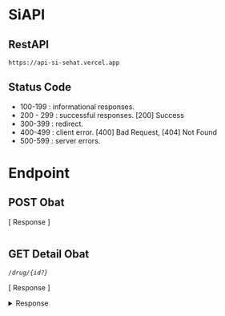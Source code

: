 # SiAPI
## RestAPI
`https://api-si-sehat.vercel.app` 

## Status Code 
- 100-199     : informational responses.
- 200 - 299   : successful responses. [200] Success
- 300-399     : redirect.
- 400-499     : client error. [400] Bad Request, [404] Not Found
- 500-599     : server errors.

# Endpoint

## POST Obat
[ Response ]
```JSON

```
## GET Detail Obat
*`/drug/{id?}`*

[ Response ] 
<details>
    <summary>Response</summary>
    ```JSON
    {
        "status": "success",
        "id": "nfvFxxkDBFpKjRdfCO2k",
        "data": {
            "data": {
                "publish_date": "2021-12-01T11:44:47Z",
                "about": "desc obat",
                "rules": [
                    "rulesObat"
                ],
                "id": 38,
                "Disease-Related": [
                    "nyeri",
                    "demam"
                ],
                "short_desc": "Short-DESC.",
                "categories": "obat-demam",
                "title": "title-obat",
                "thumbnail_url": "gambar-obat",
                "kegunaan": "Manfaat dan Kegunaan Obat",
                "warning": [
                    "Pseudoephedrine yang ada di dalam Paramex Flu dan Batuk termasuk dalam obat kategori C. Artinya, studi pada binatang percobaan memperlihatkan adanya efek samping terhadap janin, meski belum ada studi terkontrol pada ibu hamil.",
                    "Sebaiknya tidak mengonsumsi Paramex Flu dan Batuk jika Anda sedang melakukan aktivitas yang butuh kewaspadaan, seperti mengemudi.",
                    "Beritahukan dokter jika Anda sedang dalam keadaan hamil dan menyusui"
                ],
                "reviewer_name": "Reviewer Name"
            }
        }
    }
    ```
</details>
